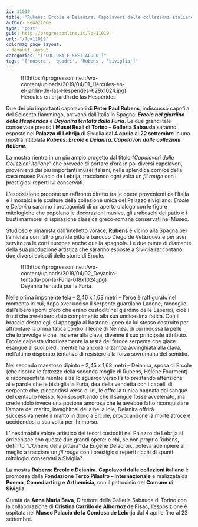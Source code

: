 ```yaml
---
id: 11019
title: 'Rubens: Ercole e Deianira. Capolavori dalle collezioni italiane'
author: Redazione
type: "post"
guid: http://progressonline.it/?p=11019
url: "/?p=11019"
colormag_page_layout:
- default_layout
categories: "['CULTURA E SPETTACOLO']"
tags: "['mostra', 'quadri', 'Rubens', 'siviglia']"
---
```


<figure aria-describedby="caption-attachment-11022" class="wp-caption alignleft" id="attachment_11022" style="width: 289px">![](https://progressonline.it/wp-content/uploads/2019/04/01_Hércules-en-el-jardín-de-las-Hespérides-629x1024.jpg)<figcaption class="wp-caption-text" id="caption-attachment-11022">Hércules en el jardín de las Hespérides</figcaption></figure>

Due dei più importanti capolavori di **Peter Paul Rubens**, indiscusso capofila del Seicento fiammingo, arrivano dall’Italia in Spagna: ***Ercole nel giardino delle Hesperides*** e ***Deyanira tentata dalla Furia***. Le due grandi tele conservate presso i **Musei Reali di Torino – Galleria Sabauda** saranno esposte nel **Palazzo di Lebrija** di Siviglia dal **4 aprile** al **22 settembre** in una mostra intitolata ***Rubens: Ercole e Deianira. Capolavori dalle collezioni italiane***.

La mostra rientra in un più ampio progetto dal titolo “*Capolavori dalle Collezioni italiane*” che prevede di portare d’ora in poi diversi capolavori, provenienti dai più importanti musei italiani, nella splendida cornice della casa museo Palacio de Lebrija, tracciando ogni volta un *fil rouge* con i prestigiosi reperti ivi conservati.

L’esposizione propone un raffronto diretto tra le opere provenienti dall’Italia e i mosaici e le sculture della collezione unica del Palazzo sivigliano: *Ercole* e *Deianira* saranno i protagonisti di un aperto dialogo con le figure mitologiche che popolano le decorazioni musive, gli arabeschi del patio e i busti marmorei di ispirazione classica greco-romana conservati nel Museo.

Studioso e umanista dall’intelletto vorace, **Rubens** è vicino alla Spagna per l’amicizia con l’altro grande pittore barocco Diego de Velázquez e per aver servito tra le corti europee anche quella spagnola. Le due punte di diamante della sua produzione artistica che saranno esposte a Siviglia raccontano due diversi episodi delle storie di Ercole.

<figure aria-describedby="caption-attachment-11021" class="wp-caption alignright" id="attachment_11021" style="width: 291px">![](https://progressonline.it/wp-content/uploads/2019/04/02_Deyanira-tentada-por-la-Furia-618x1024.jpg)<figcaption class="wp-caption-text" id="caption-attachment-11021">Deyanira tentada por la Furia</figcaption></figure>

Nelle prima imponente tela – 2,46 x 1,68 metri – l’eroe è raffigurato nel momento in cui, dopo aver ucciso il serpente guardiano Ladone, raccoglie dall’albero i pomi d’oro che erano custoditi nel giardino delle Esperidi, cioè i frutti che avrebbero dato compimento alla sua undicesima fatica. Con il braccio destro egli si appoggia al bastone ligneo da lui stesso costruito per affrontare la prima fatica contro il leone di Nemea, di cui indossa la pelle che lo avvolge e che, insieme alla clava, divenne il suo principale attributo. Ercole calpesta vittoriosamente la testa del feroce serpente che giace esangue ai suoi piedi, mentre ha ancora la zampa avvinghiata alla clava, nell’ultimo disperato tentativo di resistere alla forza sovrumana del semidio.

Nel secondo maestoso dipinto – 2,45 x 1,68 metri – Deianira, sposa di Ercole (che ricorda le fattezze della seconda moglie di Rubens, Hélène Fourment) è rappresentata mentre alza lo sguardo verso l’alto prestando attenzione alle parole che le bisbiglia la Furia, dea della vendetta con i capelli di serpente che, piegandosi verso di lei, le offre la tunica bagnata dal sangue del centauro Nesso. Non sospettando che il sangue fosse avvelenato, ma credendolo invece una pozione amorosa che le avrebbe fatto riconquistare l’amore del marito, invaghitosi della bella Iole, Deianira offrirà successivamente il manto in dono a Ercole, provocandone la morte atroce e uccidendosi a sua volta per il rimorso.

L’inestimabile valore artistico dei tesori custoditi nel Palazzo de Lebrija si arricchisce con queste due grandi opere: e chi, se non proprio Rubens, definito “L’Omero della pittura” da Eugéne Delacroix, poteva adempiere al meglio a tracciare un *fil rouge* con i prestigiosi reperti ricchi di spunti mitologici conservati a Siviglia?

La mostra **Rubens: Ercole e Deianira. Capolavori dalle collezioni italiane** è promossa dalla **Fondazione Terzo Pilastro – Internazionale** e realizzata da **Poema**, **Comediarting** e **Arthemisia**, con il patrocinio del **Comune di Siviglia**.

Curata da **Anna Maria Bava**, Direttore della Galleria Sabauda di Torino con la collaborazione di **Cristina Carrillo de Albornoz de Fisac,** l’esposizione è ospitata nel **Museo Palacio de la Condesa de Lebrija** dal 4 aprile fino al 22 settembre.